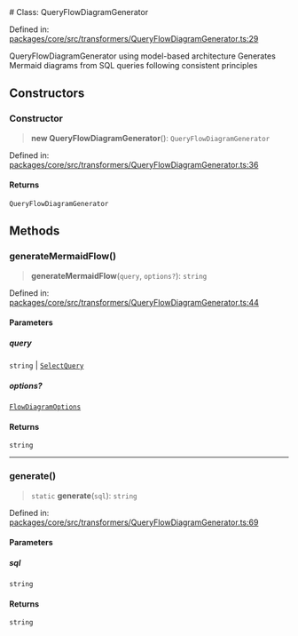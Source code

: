 <div v-pre>
# Class: QueryFlowDiagramGenerator

Defined in: [packages/core/src/transformers/QueryFlowDiagramGenerator.ts:29](https://github.com/mk3008/rawsql-ts/blob/3b53f17d700cf976ce5c49b674a04b41eeb14c40/packages/core/src/transformers/QueryFlowDiagramGenerator.ts#L29)

QueryFlowDiagramGenerator using model-based architecture
Generates Mermaid diagrams from SQL queries following consistent principles

## Constructors

### Constructor

> **new QueryFlowDiagramGenerator**(): `QueryFlowDiagramGenerator`

Defined in: [packages/core/src/transformers/QueryFlowDiagramGenerator.ts:36](https://github.com/mk3008/rawsql-ts/blob/3b53f17d700cf976ce5c49b674a04b41eeb14c40/packages/core/src/transformers/QueryFlowDiagramGenerator.ts#L36)

#### Returns

`QueryFlowDiagramGenerator`

## Methods

### generateMermaidFlow()

> **generateMermaidFlow**(`query`, `options?`): `string`

Defined in: [packages/core/src/transformers/QueryFlowDiagramGenerator.ts:44](https://github.com/mk3008/rawsql-ts/blob/3b53f17d700cf976ce5c49b674a04b41eeb14c40/packages/core/src/transformers/QueryFlowDiagramGenerator.ts#L44)

#### Parameters

##### query

`string` | [`SelectQuery`](../interfaces/SelectQuery.md)

##### options?

[`FlowDiagramOptions`](../interfaces/FlowDiagramOptions.md)

#### Returns

`string`

***

### generate()

> `static` **generate**(`sql`): `string`

Defined in: [packages/core/src/transformers/QueryFlowDiagramGenerator.ts:69](https://github.com/mk3008/rawsql-ts/blob/3b53f17d700cf976ce5c49b674a04b41eeb14c40/packages/core/src/transformers/QueryFlowDiagramGenerator.ts#L69)

#### Parameters

##### sql

`string`

#### Returns

`string`
</div>
